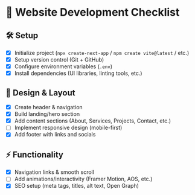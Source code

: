 # 📝 Website Development Checklist  

## 🛠️ Setup  
- [x] Initialize project (`npx create-next-app` / `npm create vite@latest` / etc.)  
- [x] Setup version control (Git + GitHub)  
- [x] Configure environment variables (`.env`)  
- [x] Install dependencies (UI libraries, linting tools, etc.)  

## 🎨 Design & Layout  
- [x] Create header & navigation  
- [x] Build landing/hero section  
- [x] Add content sections (About, Services, Projects, Contact, etc.)  
- [ ] Implement responsive design (mobile-first)  
- [x] Add footer with links and socials  

## ⚡ Functionality  
- [x] Navigation links & smooth scroll  
- [ ] Add animations/interactivity (Framer Motion, AOS, etc.)  
- [x] SEO setup (meta tags, titles, alt text, Open Graph)  
